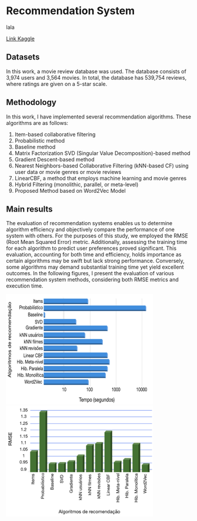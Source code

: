 # Recommendation System
lala

[Link Kaggle](https://www.kaggle.com/competitions/scc5966-2018-2o)

## Datasets
In this work, a movie review database was used. The database consists of 3,974 users and 3,564 movies. In total, the database has 539,754 reviews, where ratings are given on a 5-star scale.

## Methodology
In this work, I have implemented several recommendation algorithms. These algorithms are as follows:
1. Item-based collaborative filtering
2. Probabilistic method
3. Baseline method
4. Matrix Factorization SVD (Singular Value Decomposition)-based method 
5. Gradient Descent-based method
6. Nearest Neighbors-based Collaborative Filtering (kNN-based CF) using user data or movie genres or movie reviews
7. LinearCBF, a method that employs machine learning and movie genres
8. Hybrid Filtering (monolithic, parallel, or meta-level)
9. Proposed Method based on Word2Vec Model

## Main results
The evaluation of recommendation systems enables us to determine algorithm efficiency and objectively compare the performance of one system with others. For the purposes of this study, we employed the RMSE (Root Mean Squared Error) metric. Additionally, assessing the training time for each algorithm to predict user preferences proved significant. This evaluation, accounting for both time and efficiency, holds importance as certain algorithms may be swift but lack strong performance. Conversely, some algorithms may demand substantial training time yet yield excellent outcomes. In the following figures, I present the evaluation of various recommendation system methods, considering both RMSE metrics and execution time.

<img src="sr_resultados.png" width="400" height="300">

<img src="sr_resultados2.png" width="400" height="300">
